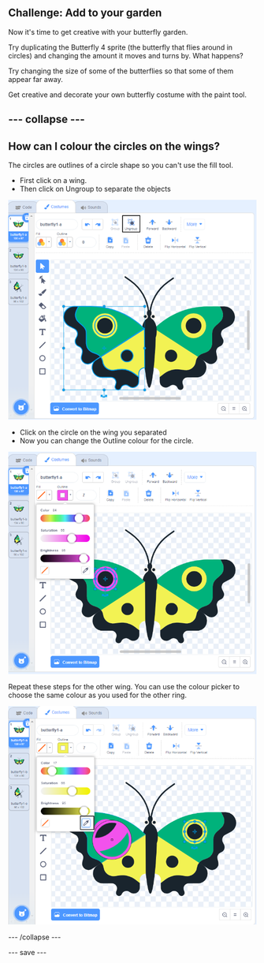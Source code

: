 ## Challenge: Add to your garden

Now it's time to get creative with your butterfly garden. 

Try duplicating the Butterfly 4 sprite (the butterfly that flies around in circles) and changing the amount it moves and turns by. What happens?

Try changing the size of some of the butterflies so that some of them appear far away. 

Get creative and decorate your own butterfly costume with the paint tool.

--- collapse ---
---
How can I colour the circles on the wings? 
---

The circles are outlines of a circle shape so you can't use the fill tool. 

+ First click on a wing. 
+ Then click on Ungroup to separate the objects

![Ungroup the wing](images/butterfly-circle-ungroup.png)

+ Click on the circle on the wing you separated
+ Now you can change the Outline colour for the circle. 

![Colour the circle](images/butterfly-circle-colour.png)

Repeat these steps for the other wing. You can use the colour picker to choose the same colour as you used for the other ring.

![Copy the colour with the colour picker](images/butterfly-circle-colour-picker.png)

--- /collapse ---

--- save ---

